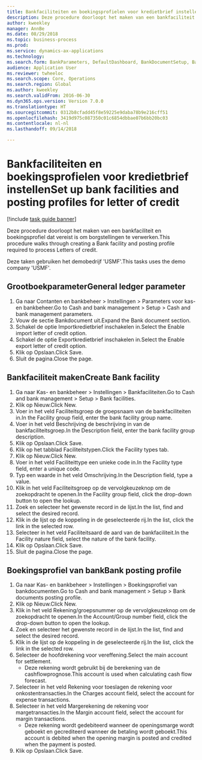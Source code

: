 ```yaml
--- 
title: Bankfaciliteiten en boekingsprofielen voor kredietbrief instellen
description: Deze procedure doorloopt het maken van een bankfaciliteit en boekingsprofiel dat vereist is om borgstellingen te verwerken.
author: kweekley
manager: AnnBe
ms.date: 08/29/2018
ms.topic: business-process
ms.prod: 
ms.service: dynamics-ax-applications
ms.technology: 
ms.search.form: BankParameters, DefaultDashboard, BankDocumentSetup, BankDocumentPosting
audience: Application User
ms.reviewer: twheeloc
ms.search.scope: Core, Operations
ms.search.region: Global
ms.author: kweekley
ms.search.validFrom: 2016-06-30
ms.dyn365.ops.version: Version 7.0.0
ms.translationtype: HT
ms.sourcegitcommit: 0312b8cfadd45f8e59225e9daba78b9e216cff51
ms.openlocfilehash: 3419d975c087350c01c6854dbbae07b6bb20bc03
ms.contentlocale: nl-nl
ms.lasthandoff: 09/14/2018

---
```

# <a name="set-up-bank-facilities-and-posting-profiles-for-letter-of-credit"></a><span data-ttu-id="d691c-103">Bankfaciliteiten en boekingsprofielen voor kredietbrief instellen</span><span class="sxs-lookup"><span data-stu-id="d691c-103">Set up bank facilities and posting profiles for letter of credit</span></span>

[!include [task guide banner](../../includes/task-guide-banner.md)]

<span data-ttu-id="d691c-104">Deze procedure doorloopt het maken van een bankfaciliteit en boekingsprofiel dat vereist is om borgstellingen te verwerken.</span><span class="sxs-lookup"><span data-stu-id="d691c-104">This procedure walks through creating a Bank facility and posting profile required to process Letters of credit.</span></span> 

<span data-ttu-id="d691c-105">Deze taken gebruiken het demobedrijf 'USMF'.</span><span class="sxs-lookup"><span data-stu-id="d691c-105">This tasks uses the demo company 'USMF'.</span></span>






## <a name="general-ledger-parameter"></a><span data-ttu-id="d691c-106">Grootboekparameter</span><span class="sxs-lookup"><span data-stu-id="d691c-106">General ledger parameter</span></span>
1. <span data-ttu-id="d691c-107">Ga naar Contanten en bankbeheer > Instellingen > Parameters voor kas- en bankbeheer.</span><span class="sxs-lookup"><span data-stu-id="d691c-107">Go to Cash and bank management > Setup > Cash and bank management parameters.</span></span>
2. <span data-ttu-id="d691c-108">Vouw de sectie Bankdocument uit.</span><span class="sxs-lookup"><span data-stu-id="d691c-108">Expand the Bank document section.</span></span>
3. <span data-ttu-id="d691c-109">Schakel de optie Importkredietbrief inschakelen in.</span><span class="sxs-lookup"><span data-stu-id="d691c-109">Select the Enable import letter of credit option.</span></span>
4. <span data-ttu-id="d691c-110">Schakel de optie Exportkredietbrief inschakelen in.</span><span class="sxs-lookup"><span data-stu-id="d691c-110">Select the Enable export letter of credit option.</span></span>
5. <span data-ttu-id="d691c-111">Klik op Opslaan.</span><span class="sxs-lookup"><span data-stu-id="d691c-111">Click Save.</span></span>
6. <span data-ttu-id="d691c-112">Sluit de pagina.</span><span class="sxs-lookup"><span data-stu-id="d691c-112">Close the page.</span></span>

## <a name="create-bank-facility"></a><span data-ttu-id="d691c-113">Bankfaciliteit maken</span><span class="sxs-lookup"><span data-stu-id="d691c-113">Create Bank facility</span></span>
1. <span data-ttu-id="d691c-114">Ga naar Kas- en bankbeheer > Instellingen > Bankfaciliteiten.</span><span class="sxs-lookup"><span data-stu-id="d691c-114">Go to Cash and bank management > Setup > Bank facilities.</span></span>
2. <span data-ttu-id="d691c-115">Klik op Nieuw.</span><span class="sxs-lookup"><span data-stu-id="d691c-115">Click New.</span></span>
3. <span data-ttu-id="d691c-116">Voer in het veld Faciliteitsgroep de groepsnaam van de bankfaciliteiten in.</span><span class="sxs-lookup"><span data-stu-id="d691c-116">In the Facility group field, enter the bank facility group name.</span></span>
4. <span data-ttu-id="d691c-117">Voer in het veld Beschrijving de beschrijving in van de bankfaciliteitsgroep.</span><span class="sxs-lookup"><span data-stu-id="d691c-117">In the Description field, enter the bank facility group description.</span></span>
5. <span data-ttu-id="d691c-118">Klik op Opslaan.</span><span class="sxs-lookup"><span data-stu-id="d691c-118">Click Save.</span></span>
6. <span data-ttu-id="d691c-119">Klik op het tabblad Faciliteitstypen.</span><span class="sxs-lookup"><span data-stu-id="d691c-119">Click the Facility types tab.</span></span>
7. <span data-ttu-id="d691c-120">Klik op Nieuw.</span><span class="sxs-lookup"><span data-stu-id="d691c-120">Click New.</span></span>
8. <span data-ttu-id="d691c-121">Voer in het veld Faciliteittype een unieke code in.</span><span class="sxs-lookup"><span data-stu-id="d691c-121">In the Facility type field, enter a unique code.</span></span>
9. <span data-ttu-id="d691c-122">Typ een waarde in het veld Omschrijving.</span><span class="sxs-lookup"><span data-stu-id="d691c-122">In the Description field, type a value.</span></span>
10. <span data-ttu-id="d691c-123">Klik in het veld Faciliteitsgroep op de vervolgkeuzeknop om de zoekopdracht te openen.</span><span class="sxs-lookup"><span data-stu-id="d691c-123">In the Facility group field, click the drop-down button to open the lookup.</span></span>
11. <span data-ttu-id="d691c-124">Zoek en selecteer het gewenste record in de lijst.</span><span class="sxs-lookup"><span data-stu-id="d691c-124">In the list, find and select the desired record.</span></span>
12. <span data-ttu-id="d691c-125">Klik in de lijst op de koppeling in de geselecteerde rij.</span><span class="sxs-lookup"><span data-stu-id="d691c-125">In the list, click the link in the selected row.</span></span>
13. <span data-ttu-id="d691c-126">Selecteer in het veld Faciliteitsaard de aard van de bankfaciliteit.</span><span class="sxs-lookup"><span data-stu-id="d691c-126">In the Facility nature field, select the nature of the bank facility.</span></span>
14. <span data-ttu-id="d691c-127">Klik op Opslaan.</span><span class="sxs-lookup"><span data-stu-id="d691c-127">Click Save.</span></span>
15. <span data-ttu-id="d691c-128">Sluit de pagina.</span><span class="sxs-lookup"><span data-stu-id="d691c-128">Close the page.</span></span>

## <a name="bank-posting-profile"></a><span data-ttu-id="d691c-129">Boekingsprofiel van bank</span><span class="sxs-lookup"><span data-stu-id="d691c-129">Bank posting profile</span></span>
1. <span data-ttu-id="d691c-130">Ga naar Kas- en bankbeheer > Instellingen > Boekingsprofiel van bankdocumenten.</span><span class="sxs-lookup"><span data-stu-id="d691c-130">Go to Cash and bank management > Setup > Bank documents posting profile.</span></span>
2. <span data-ttu-id="d691c-131">Klik op Nieuw.</span><span class="sxs-lookup"><span data-stu-id="d691c-131">Click New.</span></span>
3. <span data-ttu-id="d691c-132">Klik in het veld Rekening/groepsnummer op de vervolgkeuzeknop om de zoekopdracht te openen.</span><span class="sxs-lookup"><span data-stu-id="d691c-132">In the Account/Group number field, click the drop-down button to open the lookup.</span></span>
4. <span data-ttu-id="d691c-133">Zoek en selecteer het gewenste record in de lijst.</span><span class="sxs-lookup"><span data-stu-id="d691c-133">In the list, find and select the desired record.</span></span>
5. <span data-ttu-id="d691c-134">Klik in de lijst op de koppeling in de geselecteerde rij.</span><span class="sxs-lookup"><span data-stu-id="d691c-134">In the list, click the link in the selected row.</span></span>
6. <span data-ttu-id="d691c-135">Selecteer de hoofdrekening voor vereffening.</span><span class="sxs-lookup"><span data-stu-id="d691c-135">Select the main account for settlement.</span></span>
    * <span data-ttu-id="d691c-136">Deze rekening wordt gebruikt bij de berekening van de cashflowprognose.</span><span class="sxs-lookup"><span data-stu-id="d691c-136">This account is used when calculating cash flow forecast.</span></span>  
7. <span data-ttu-id="d691c-137">Selecteer in het veld Rekening voor toeslagen de rekening voor onkostentransacties.</span><span class="sxs-lookup"><span data-stu-id="d691c-137">In the Charges account field, select the account for expense transactions.</span></span>
8. <span data-ttu-id="d691c-138">Selecteer in het veld Margerekening de rekening voor margetransacties.</span><span class="sxs-lookup"><span data-stu-id="d691c-138">In the Margin account field, select the account for margin transactions.</span></span>
    * <span data-ttu-id="d691c-139">Deze rekening wordt gedebiteerd wanneer de openingsmarge wordt geboekt en gecrediteerd wanneer de betaling wordt geboekt.</span><span class="sxs-lookup"><span data-stu-id="d691c-139">This account is debited when the opening margin is posted and credited when the payment is posted.</span></span>  
9. <span data-ttu-id="d691c-140">Klik op Opslaan.</span><span class="sxs-lookup"><span data-stu-id="d691c-140">Click Save.</span></span>


